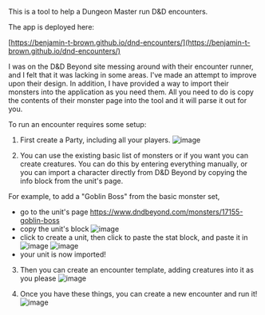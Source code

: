 This is a tool to help a Dungeon Master run D&D encounters.

The app is deployed here: 

[https://benjamin-t-brown.github.io/dnd-encounters/](https://benjamin-t-brown.github.io/dnd-encounters/)

I was on the D&D Beyond site messing around with their encounter runner, and I felt that it was lacking in some areas.  I've made an attempt to improve upon their design.  In addition, I have provided a way to import their monsters into the application as you need them.  All you need to do is copy the contents of their monster page into the tool and it will parse it out for you.

To run an encounter requires some setup:

1. First create a Party, including all your players.
![image](https://github.com/benjamin-t-brown/dnd-encounters/assets/1266353/99e0ae73-59aa-453b-97fc-9bb56f1cc581)

2. You can use the existing basic list of monsters or if you want you can create creatures.
  You can do this by entering everything manually, or you can import a character directly from D&D Beyond by copying the info block from the unit's page.
  
For example, to add a "Goblin Boss" from the basic monster set,
  - go to the unit's page https://www.dndbeyond.com/monsters/17155-goblin-boss
  - copy the unit's block
    ![image](https://github.com/benjamin-t-brown/dnd-encounters/assets/1266353/898aa3bb-a791-4183-bd03-8722f616c0be)
  - click to create a unit, then click to paste the stat block, and paste it in
  ![image](https://github.com/benjamin-t-brown/dnd-encounters/assets/1266353/669e07a0-fa52-462f-ae7c-421ae9acc0e5)
  ![image](https://github.com/benjamin-t-brown/dnd-encounters/assets/1266353/c4f802f9-7e59-4e42-9d8c-45028134823f)
  - your unit is now imported!


3. Then you can create an encounter template, adding creatures into it as you please
![image](https://github.com/benjamin-t-brown/dnd-encounters/assets/1266353/e49557c6-b972-4ae7-bff3-cc7047f4a058)

4. Once you have these things, you can create a new encounter and run it!
![image](https://github.com/benjamin-t-brown/dnd-encounters/assets/1266353/56437ca8-709d-47f4-8bc7-8d82bbd916cd)
